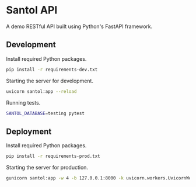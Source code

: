Santol API
==========

A demo RESTful API built using Python's FastAPI framework.

## Development

Install required Python packages.

```bash
pip install -r requirements-dev.txt
```

Starting the server for development.

```bash
uvicorn santol:app --reload
```

Running tests.

```bash
SANTOL_DATABASE=testing pytest
```

## Deployment

Install required Python packages.

```bash
pip install -r requirements-prod.txt
```

Starting the server for production.

```bash
gunicorn santol:app -w 4 -b 127.0.0.1:8000 -k uvicorn.workers.UvicornWorker
```